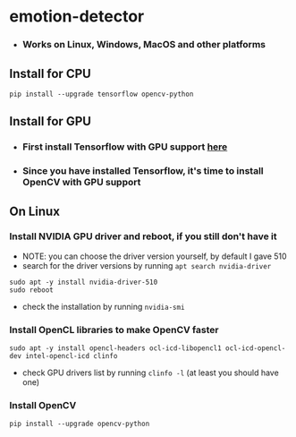 # emotion-detector
* ### Works on Linux, Windows, MacOS and other platforms


## Install for CPU
```
pip install --upgrade tensorflow opencv-python
```


## Install for GPU

* ### First install Tensorflow with GPU support [here](https://www.tensorflow.org/install/pip)
* ### Since you have installed Tensorflow, it's time to install OpenCV with GPU support

## On Linux

### Install NVIDIA GPU driver and reboot, if you still don't have it
* NOTE: you can choose the driver version yourself, by default I gave 510
* search for the driver versions by running `apt search nvidia-driver`
```
sudo apt -y install nvidia-driver-510
sudo reboot
```
* check the installation by running `nvidia-smi`

### Install OpenCL libraries to make OpenCV faster
```
sudo apt -y install opencl-headers ocl-icd-libopencl1 ocl-icd-opencl-dev intel-opencl-icd clinfo
```
* check GPU drivers list by running `clinfo -l` (at least you should have one)

### Install OpenCV
```
pip install --upgrade opencv-python
```
